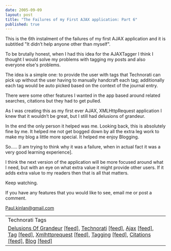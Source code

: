 ```yaml
---
date: 2005-09-09
layout: post
title: "The Failures of my First AJAX application: Part 6"
published: true
---
```

This is the 6th instalment of the failures of my first AJAX application and it is subtitled "It didn’t help anyone other than myself".<p />To be brutally honest, when I had this idea for the AJAXTagger I think I thought I would solve my problems with tagging my posts and also everyone else's problems.  <p />The idea is a simple one: to provide the user with tags that Technorati can pick up without the user having to manually handcraft each tag; additionally each tag would be auto picked based on the context of the journal entry.<p />There were some other features I wanted in the app based around related searches, citations but they had to get pulled.<p />As I was creating this as my first ever AJAX, XMLHttpRequest application I knew that it wouldn’t be great, but I still had delusions of grandeur. <p />In the end the only person it helped was me.  Looking back, this is absolutely fine by me.  It helped me not get bogged down by all the extra leg work to make my blog a little more special.  It helped me enjoy Blogging.<p />So….. [I am trying to think why it was a failure, when in actual fact it was a very good learning experience].<p />I think the next version of the application will be more focused around what I need, but with an eye on what extra value it might provide other users.  If it adds extra value to my readers then that is all that matters.<p />Keep watching.<p />If you have any features that you would like to see, email me or post a comment.<p /><a href="mailto:Paul.kinlan@gmail.com">Paul.kinlan@gmail.com</a><p /><table class="TechnoratiHead TagHeader">
<tr><td>Technorati Tags</td></tr>
<tr class="Technorati"><td>
<a href="http://www.technorati.com/tag/Delusions%20Of%20Grandeur" class="Tag" rel="tag">Delusions Of Grandeur</a> <a href="http://feeds.technorati.com/feed/posts/tag/Delusions%20Of%20Grandeur" class="Tag">[feed]</a>, <a href="http://www.technorati.com/tag/Technorati" class="Tag" rel="tag">Technorati</a> <a href="http://feeds.technorati.com/feed/posts/tag/Technorati" class="Tag">[feed]</a>, <a href="http://www.technorati.com/tag/Ajax" class="Tag" rel="tag">Ajax</a> <a href="http://feeds.technorati.com/feed/posts/tag/Ajax" class="Tag">[feed]</a>, <a href="http://www.technorati.com/tag/Tag" class="Tag" rel="tag">Tag</a> <a href="http://feeds.technorati.com/feed/posts/tag/Tag" class="Tag">[feed]</a>, <a href="http://www.technorati.com/tag/Xmlhttprequest" class="Tag" rel="tag">Xmlhttprequest</a> <a href="http://feeds.technorati.com/feed/posts/tag/Xmlhttprequest" class="Tag">[feed]</a>, <a href="http://www.technorati.com/tag/Tagging" class="Tag" rel="tag">Tagging</a> <a href="http://feeds.technorati.com/feed/posts/tag/Tagging" class="Tag">[feed]</a>, <a href="http://www.technorati.com/tag/Citations" class="Tag" rel="tag">Citations</a> <a href="http://feeds.technorati.com/feed/posts/tag/Citations" class="Tag">[feed]</a>, <a href="http://www.technorati.com/tag/Blog" class="Tag" rel="tag">Blog</a> <a href="http://feeds.technorati.com/feed/posts/tag/Blog" class="Tag">[feed]</a>
</td></tr>
</table><div class="blogger-post-footer"><img class="posterous_download_image" src="https://blogger.googleusercontent.com/tracker/8109338-112630829469502178?l=www.kinlan.co.uk%2Findex.html" height="1" alt="" width="1" /></div>

